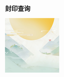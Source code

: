 ## 封印查询
<img align="center" src="https://github.com/ZHK1024/Kagura/blob/master/Resource/images/icon_60@3x.png?raw=true" />
<img scr="https://github.com/ZHK1024/Kagura/blob/master/Resource/images/clue.png?raw=true">



